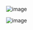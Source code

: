 ![image](https://github.com/Chaiyapa/03376836-OOP-2566-Lab-08/assets/144195729/337a343d-1768-431a-850b-8d31fe8655ae)

![image](https://github.com/Chaiyapa/03376836-OOP-2566-Lab-08/assets/144195729/fd54df04-a04e-413d-ac3a-0f44b47a8f9f)
